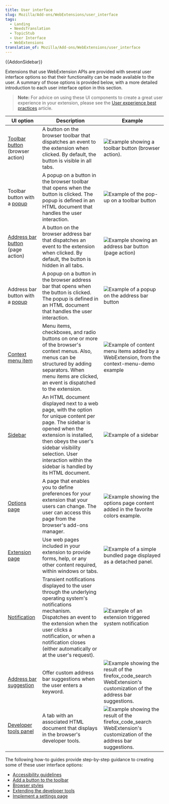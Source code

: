 ```yaml
---
title: User interface
slug: Mozilla/Add-ons/WebExtensions/user_interface
tags:
  - Landing
  - NeedsTranslation
  - TopicStub
  - User Interface
  - WebExtensions
translation_of: Mozilla/Add-ons/WebExtensions/user_interface
---
```

{{AddonSidebar}}

Extensions that use WebExtension APIs are provided with several user interface options so that their functionality can be made available to the user. A summary of those options is provided below, with a more detailed introduction to each user interface option in this section.

> **Note:** For advice on using these UI components to create a great user experience in your extension, please see the [User experience best practices](/pt-BR/docs/Mozilla/Add-ons/WebExtensions/User_experience_best_practices) article.

| UI option                                                                                          | Description                                                                                                                                                                                                                                                                 | Example                                                                                                                                                                                   |
| -------------------------------------------------------------------------------------------------- | --------------------------------------------------------------------------------------------------------------------------------------------------------------------------------------------------------------------------------------------------------------------------- | ----------------------------------------------------------------------------------------------------------------------------------------------------------------------------------------- |
| [Toolbar button](/Add-ons/WebExtensions/user_interface/Browser_action) (browser action)            | A button on the browser toolbar that dispatches an event to the extension when clicked. By default, the button is visible in all tabs.                                                                                                                                      | ![Example showing a toolbar button (browser action).](https://mdn.mozillademos.org/files/15751/browser-action.png)                                                                        |
| Toolbar button with a [popup](/pt-BR/docs/Mozilla/Add-ons/WebExtensions/user_interface/Popups)     | A popup on a button in the browser toolbar that opens when the button is clicked. The popup is defined in an HTML document that handles the user interaction.                                                                                                               | ![Example of the pop-up on a toolbar button](https://mdn.mozillademos.org/files/15753/popup-shadow.png)                                                                                   |
| [Address bar button](/Add-ons/WebExtensions/user_interface/Page_actions) (page action)             | A button on the browser address bar that dispatches an event to the extension when clicked. By default, the button is hidden in all tabs.                                                                                                                                   | ![Example showing an address bar button (page action) ](https://mdn.mozillademos.org/files/15745/address_bar_button.png)                                                                  |
| Address bar button with a [popup](/pt-BR/docs/Mozilla/Add-ons/WebExtensions/user_interface/Popups) | A popup on a button in the browser address bar that opens when the button is clicked. The popup is defined in an HTML document that handles the user interaction.                                                                                                           | ![Example of a popup on the address bar button](https://mdn.mozillademos.org/files/15747/page_action_popup.png)                                                                           |
| [Context menu item](/pt-BR/docs/Mozilla/Add-ons/WebExtensions/user_interface/Context_menu_items)   | Menu items, checkboxes, and radio buttons on one or more of the browser's context menus. Also, menus can be structured by adding separators. When menu items are clicked, an event is dispatched to the extension.                                                          | ![Example of content menu items added by a WebExtension, from the context-menu-demo example](https://mdn.mozillademos.org/files/15756/context_menu_example.png)                           |
| [Sidebar](/pt-BR/docs/Mozilla/Add-ons/WebExtensions/user_interface/Sidebars)                       | An HTML document displayed next to a web page, with the option for unique content per page. The sidebar is opened when the extension is installed, then obeys the user's sidebar visibility selection. User interaction within the sidebar is handled by its HTML document. | ![Example of a sidebar](https://mdn.mozillademos.org/files/15755/bookmarks-sidebar.png)                                                                                                   |
| [Options page](/pt-BR/docs/Mozilla/Add-ons/WebExtensions/user_interface/Options_pages)             | A page that enables you to define preferences for your extension that your users can change. The user can access this page from the browser's add-ons manager.                                                                                                              | ![Example showing the options page content added in the favorite colors example.](https://mdn.mozillademos.org/files/15748/options_page.png)                                              |
| [Extension page](/Add-ons/WebExtensions/user_interface/Extension_pages)                            | Use web pages included in your extension to provide forms, help, or any other content required, within windows or tabs.                                                                                                                                                     | ![Example of a simple bundled page displayed as a detached panel.](https://mdn.mozillademos.org/files/15752/bundled_page_as_panel_small.png)                                              |
| [Notification](/pt-BR/docs/Mozilla/Add-ons/WebExtensions/user_interface/Notifications)             | Transient notifications displayed to the user through the underlying operating system's notifications mechanism. Dispatches an event to the extension when the user clicks a notification, or when a notification closes (either automatically or at the user's request).   | ![Example of an extension triggered system notification](https://mdn.mozillademos.org/files/15754/notify-shadowed.png)                                                                    |
| [Address bar suggestion](/pt-BR/docs/Mozilla/Add-ons/WebExtensions/user_interface/Omnibox)         | Offer custom address bar suggestions when the user enters a keyword.                                                                                                                                                                                                        | ![Example showing the result of the firefox_code_search WebExtension's customization of the address bar suggestions.](https://mdn.mozillademos.org/files/15749/omnibox_example_small.png) |
| [Developer tools panel](/pt-BR/docs/Mozilla/Add-ons/WebExtensions/user_interface/devtools_panels)  | A tab with an associated HTML document that displays in the browser's developer tools.                                                                                                                                                                                      | ![Example showing the result of the firefox_code_search WebExtension's customization of the address bar suggestions.](https://mdn.mozillademos.org/files/15746/developer_panel_tab.png)   |

The following how-to guides provide step-by-step guidance to creating some of these user interface options:

- [Accessibility guidelines](/pt-BR/docs/Mozilla/Add-ons/WebExtensions/user_interface/Accessibility_guidelines)
- [Add a button to the toolbar](/pt-BR/docs/Mozilla/Add-ons/WebExtensions/Add_a_button_to_the_toolbar)
- [Browser styles](/pt-BR/docs/Mozilla/Add-ons/WebExtensions/user_interface/Browser_styles)
- [Extending the developer tools](/pt-BR/docs/Mozilla/Add-ons/WebExtensions/Extending_the_developer_tools)
- [Implement a settings page](/pt-BR/docs/Mozilla/Add-ons/WebExtensions/Implement_a_settings_page)
